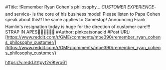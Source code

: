 #Title: ❗Remember Ryan Cohen's philosophy... *CUSTOMER EXPERIENCE*-and service- is the core of his business model! Please listen to Papa Cohen speak about this!❗The same applies to Gamestop! Announcing Frank Hamlin's resignation today is huge for the direction of customer care!!! STRAP IN APES🚀🚀🚀🚀🚀🚀
#Author: pinkcatsonacid
#Post URL: [https://www.reddit.com/r/GME/comments/mbe390/remember_ryan_cohens_philosophy_customer/](https://www.reddit.com/r/GME/comments/mbe390/remember_ryan_cohens_philosophy_customer/)


https://v.redd.it/tpyt2v9tyro61